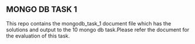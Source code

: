 ## MONGO DB TASK 1

This repo contains the mongodb_task_1 document file which has the solutions and output to the 10 mongo db task.Please refer the document for the evaluation of this task.
